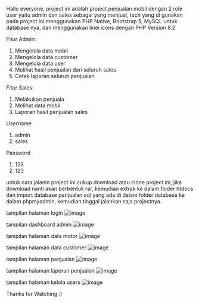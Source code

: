 Hallo everyone, project ini adalah project penjualan mobil dengan 2 role user yaitu admin dan sales sebagai yang menjual, tech yang di gunakan pada project ini  menggunakan PHP Native, Bootstrap 5, MySQL untuk database nya, dan menggunakan linei icons dengan PHP Version 8.2 

Fitur Admin:
1. Mengelola data mobil
2. Mengelola data customer
3. Mengelola data user
4. Melihat hasil penjualan dari seluruh sales
5. Cetak laporan seluruh penjualan

Fitur Sales:
1.  Melakukan penjuala
2.  Melihat data mobil
3.  Laporan hasil penjualan sales
   
Username 
1. admin
2. sales

Password 
1. 123
2. 123

untuk cara jalanin project ini cukup download atau clone project ini, jika download nanti akan berbentuk rar, kemudian extrak ke dalam folder htdocs dan import database penjualan.sql yang ada di dalam folder database ke dalam phpmyadmin, kemudian tinggal jalankan saja projectnya. 

tampilan halaman login 
![image](https://github.com/user-attachments/assets/f03ed34a-fb37-4375-9cb4-66745d698184)

tampilan dashboard admin
![image](https://github.com/user-attachments/assets/2dab7200-06bc-44b5-880f-47f2181997e8)

tampilan halaman data motor
![image](https://github.com/user-attachments/assets/449d517a-b7d5-4142-b395-9558f6506f81)

tampilan halaman data customer
![image](https://github.com/user-attachments/assets/c025e51b-f9eb-4906-b573-20248a093c83)

tampilan halaman penjualan 
![image](https://github.com/user-attachments/assets/4a394501-deb0-4a9c-a494-b956444ac318)

tampilan halaman laporan penjualan 
![image](https://github.com/user-attachments/assets/24e891ca-967c-4391-9892-7bba5a5ee379)

tampilan halaman kelola users 
![image](https://github.com/user-attachments/assets/1109a902-7730-41a3-8016-c2d27925e28c)

Thanks for Watching :)






